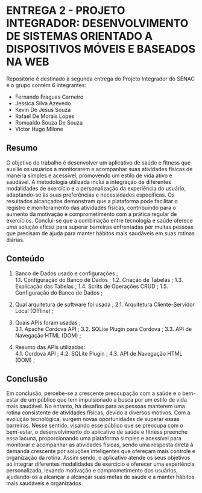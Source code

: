 # ENTREGA 2 - PROJETO INTEGRADOR: DESENVOLVIMENTO DE SISTEMAS ORIENTADO A DISPOSITIVOS MÓVEIS E BASEADOS NA WEB

Repositório é destinado à segunda entrega do Projeto Integrador do SENAC e o grupo contém 6 integrantes:
 * Fernando Fraguas Carneiro
 * Jessica Silva Azevedo
 * Kevin De Jesus Souza
 * Rafael De Morais Lopes
 * Romualdo Souza De Souza
 * Victor Hugo Milone

## Resumo

O objetivo do trabalho é desenvolver um aplicativo de saúde e fitness que auxilie os usuários a monitorarem e acompanhar suas atividades físicas de maneira simples e acessível, promovendo um estilo de vida ativo e saudável. A metodologia utilizada inclui a integração de diferentes modalidades de exercício e a personalização da experiência do usuário, adaptando-se às suas preferências e necessidades específicas. Os resultados alcançados demonstram que a plataforma pode facilitar o registro e monitoramento das atividades físicas, contribuindo para o aumento da motivação e comprometimento com a prática regular de exercícios. Conclui-se que a combinação entre tecnologia e saúde oferece uma solução eficaz para superar barreiras enfrentadas por muitas pessoas que precisam de ajuda para manter hábitos mais saudáveis em suas rotinas diárias. 

## Conteúdo

1.	Banco de Dados usado e configurações	;   
1.1.	Configuração do Banco de Dados	;
1.2.	Criação de Tabelas	;
1.3.	Explicação das Tabelas	;
1.4.	Scrits de Operações CRUD	;
1.5.	Configuração do Banco de Dados	;

2.	Qual arquitetura de software foi usada	;
   2.1.	Arquitetura Cliente-Servidor Local (Offline)	;

4.	Quais APIs foram usadas	;   
3.1.	Apache Cordova API	;
3.2.	SQLite Plugin para Cordova	;
3.3.	API de Navegação HTML (DOM)	;

5.	Resumo das APIs utilizadas:   
4.1.	Cordova API	;
4.2.	SQLite Plugin	;
4.3.	API de Navegação HTML (DOM)	;


## Conclusão
Em conclusão, percebe-se a crescente preocupação com a saúde e o bem-estar de um público que tem impulsionado a busca por um estilo de vida mais saudável. No entanto, há desafios para as pessoas manterem uma rotina consistente de atividades físicas, devido a diversos motivos. Com a evolução tecnológica, surgem novas oportunidades de superar essas barreiras. 
Nesse sentido, visando esse público que se preocupa com o bem-estar, o desenvolvimento do aplicativo de saúde e fitness preenche essa lacuna, proporcionando uma plataforma simples e acessível para monitorar e acompanhar as atividades físicas, sendo uma resposta direta à demanda crescente por soluções inteligentes que ofereçam mais controle e organização da rotina. Assim sendo, o aplicativo atende os seus objetivos ao integrar diferentes modalidades de exercício e oferecer uma experiência personalizada, levando motivação e comprometimento dos usuários, ajudando-os a alcançar a alcançar suas metas de saúde e a manter hábitos mais saudáveis e organizados.
